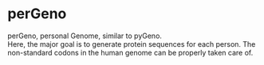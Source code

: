 # perGeno

perGeno, personal Genome, similar to pyGeno.  
Here, the major goal is to generate protein sequences for each person. The non-standard codons in the human genome can be properly taken care of.
 

